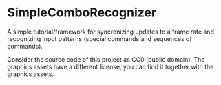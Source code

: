 # SimpleComboRecognizer

A simple tutorial/framework for syncronizing updates to a frame rate and recognizing input patterns (special commands and sequences of commands).

Consider the source code of this project as CC0 (public domain).
The graphics assets have a different license, you can find it together with the graphics assets.
